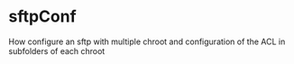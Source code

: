 # sftpConf
How configure an sftp with multiple chroot and configuration of the ACL in subfolders of  each chroot
